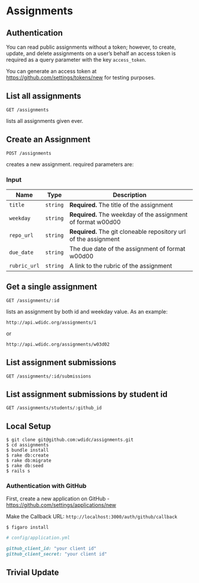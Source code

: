 # Assignments

## Authentication

You can read public assignments without a token; however, to create, update, and delete assignments on a user’s behalf an access token is required as a query parameter
with the key `access_token`.

You can generate an access token at https://github.com/settings/tokens/new for testing purposes.

## List all assignments

```
GET /assignments
```

lists all assignments given ever.

##  Create an Assignment

```
POST /assignments
```

creates a new assignment. required parameters are:

### Input

| Name | Type | Description |
|---|---|---|
| `title` | `string` | **Required.** The title of the assignment | 
| `weekday` | `string` | **Required.** The weekday of the assignment of format w00d00 | 
| `repo_url` | `string` | **Required.** The git cloneable repository url of the assignment |
| `due_date` | `string` | The due date of the assignment of format w00d00 | 
| `rubric_url` | `string` | A link to the rubric of the assignment | 

## Get a single assignment

```
GET /assignments/:id
```

lists an assignment by both id and weekday value. As an example:

```
http://api.wdidc.org/assignments/1 
```

or

```
http://api.wdidc.org/assignments/w03d02
```

## List assignment submissions

```
GET /assignments/:id/submissions
```

## List assignment submissions by student id

```
GET /assignments/students/:github_id
```

## Local Setup

    $ git clone git@github.com:wdidc/assignments.git
    $ cd assignments
    $ bundle install
    $ rake db:create
    $ rake db:migrate
    $ rake db:seed
    $ rails s

### Authentication with GitHub

First, create a new application on GitHub - https://github.com/settings/applications/new

Make the Callback URL: `http://localhost:3000/auth/github/callback`

    $ figaro install

```rb
# config/application.yml

github_client_id: "your client id"
github_client_secret: "your client id"
```


## Trivial Update
